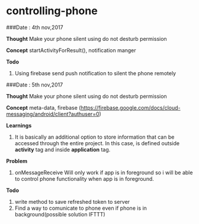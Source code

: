 # controlling-phone
###Date : 4th nov,2017

**Thought**  Make your phone silent using do not desturb permission

**Concept** startActivityForResult(), notification manger

**Todo** 
<ol>
    <li> Using firebase send push notification to silent the phone remotely </li>
</ol>


###Date : 5th nov,2017

**Thought**  Make your phone silent using do not desturb permission

**Concept** meta-data, firebase (https://firebase.google.com/docs/cloud-messaging/android/client?authuser=0)

**Learnings**
 <ol>
     <li> It is basically an additional option to store information that can be accessed through the entire project. In this case, <meta-data> is defined outside <b>activity</b> tag and inside <b>application</b> tag. </li>
 </ol>
 
 **Problem**
  <ol>
      <li> onMessageReceive Will only work if app is in foreground so i will be able to control phone functionality when app is in foreground.</li>
  </ol>

              
**Todo** 
<ol>
    <li> write method to save refreshed token to server </li>
    <li> Find a way to comunicate to phone even if phone is in background(possible solution IFTTT) </li>
</ol>

